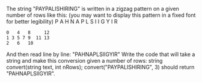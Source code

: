 The string "PAYPALISHIRING" is written in a zigzag pattern on a given number of rows like this: (you may want to display this pattern in a fixed font for better legibility)
    P   A   H   N
    A P L S I I G
    Y   I   R
    
    0   4   8     12
    1 3 5 7 9  11 13
    2   6   10
    
And then read line by line: "PAHNAPLSIIGYIR"
Write the code that will take a string and make this conversion given a number of rows:
    string convert(string text, int nRows);
    convert("PAYPALISHIRING", 3) should return "PAHNAPLSIIGYIR".